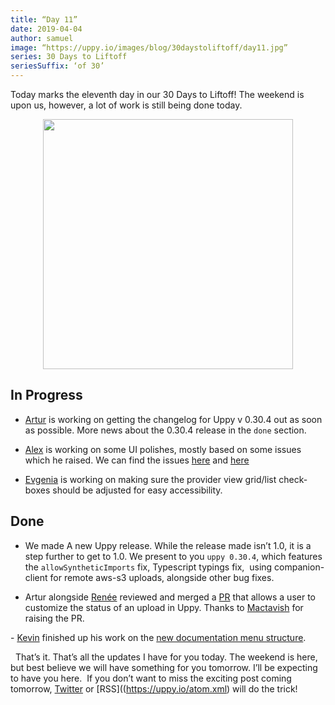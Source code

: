 ```yaml
---
title: “Day 11”
date: 2019-04-04
author: samuel
image: “https://uppy.io/images/blog/30daystoliftoff/day11.jpg”
series: 30 Days to Liftoff
seriesSuffix: ‘of 30’
---
```


Today marks the eleventh day in our 30 Days to Liftoff! The weekend is upon us, however, a lot of work is still being done today. 

<center><img width="400" src="/images/blog/30daystoliftoff/day10.jpg"><br /></center>


<!--more-->

## In Progress

- [Artur](https://github.com/arturi) is working on getting the changelog for Uppy v 0.30.4 out as soon as possible. More news about the 0.30.4 release in the `done` section.

- [Alex](https://github.com/nqst) is working on some UI polishes, mostly based on some issues which he raised. We can find the issues [here](https://github.com/transloadit/uppy/issues/1415) and [here](https://github.com/transloadit/uppy/issues/1416)

- [Evgenia](https://github.com/lakesare) is working on making sure the provider view grid/list check-boxes should be adjusted for easy accessibility.


## Done

- We made A new Uppy release. While the release made isn’t 1.0, it is a step further to get to 1.0. We present to you `uppy 0.30.4`, which features the `allowSyntheticImports` fix, Typescript typings fix, 
using companion-client for remote aws-s3 uploads, alongside other bug fixes.

- Artur alongside [Renée](https://github.com/goto-bus-stop) reviewed and merged a [PR](https://github.com/transloadit/uppy/pull/1360) that allows a user to customize the status of an upload in Uppy. Thanks to [Mactavish](https://github.com/Mactaivsh) for raising the PR.

- [Kevin](https://github.com/kvz) finished up his work on the [new documentation menu structure](https://github.com/transloadit/uppy/pull/1405). 


 
That’s it. That’s all the updates I have for you today. The weekend is here, but best believe we will have something for you tomorrow. I’ll be expecting to have you here. 
If you don’t want to miss the exciting post coming tomorrow, [Twitter](https://twitter.com/uppy_io) or [RSS]((https://uppy.io/atom.xml) will do the trick!

